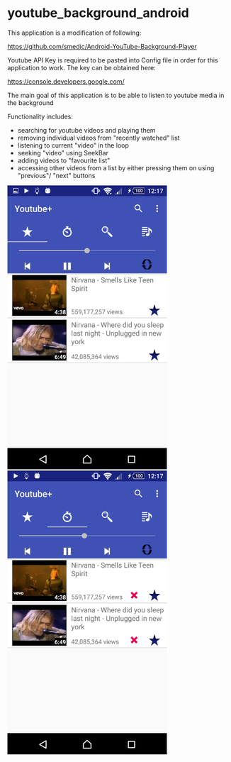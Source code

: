 # youtube_background_android

This application is a modification of following:

https://github.com/smedic/Android-YouTube-Background-Player

Youtube API Key is required to be pasted into Config file in order for this application to work. The key can be obtained here:

https://console.developers.google.com/

The main goal of this application is to be able to listen to youtube media in the background

Functionality includes:

- searching for youtube videos and playing them
- removing individual videos from "recently watched" list
- listening to current "video" in the loop
- seeking "video" using SeekBar
- adding videos to "favourite list"
- accessing other videos from a list by either pressing them on using "previous"/ "next" buttons

<img src="https://github.com/pawelpaszki/youtube_background_android/blob/master/raw/favourite.png" alt="alt text" width="360" height="640">
<img src="https://github.com/pawelpaszki/youtube_background_android/blob/master/raw/recently_watched.png" alt="alt text" width="360" height="640">